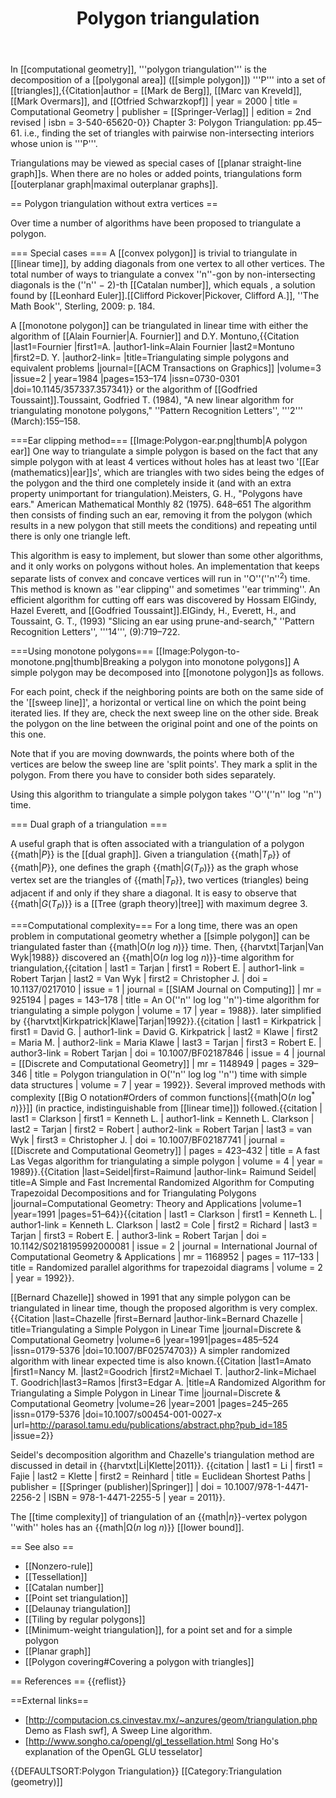﻿---
lastrevid: 630637462
pageid: 679384
canonicalurl: http://en.wikipedia.org/wiki/Polygon_triangulation
title: Polygon triangulation
editurl: http://en.wikipedia.org/w/index.php?title=Polygon_triangulation&action=edit
length: 9671
contentmodel: wikitext
pagelanguage: en
touched: 2015-02-14T13:05:20Z
ns: 0
fullurl: http://en.wikipedia.org/wiki/Polygon_triangulation
---

In [[computational geometry]], '''polygon triangulation''' is the decomposition of a [[polygonal area]] ([[simple polygon]]) '''P''' into a set of [[triangles]],<ref name= bkos>{{Citation|author = [[Mark de Berg]], [[Marc van Kreveld]], [[Mark Overmars]], and [[Otfried Schwarzkopf]] | year = 2000 | title = Computational Geometry | publisher = [[Springer-Verlag]] | edition = 2nd revised | isbn = 3-540-65620-0}} Chapter 3: Polygon Triangulation: pp.45–61.</ref> i.e., finding the set of triangles with pairwise non-intersecting interiors whose union is '''P'''.

Triangulations may be viewed as special cases of [[planar straight-line graph]]s. When there are no holes or added points, triangulations form [[outerplanar graph|maximal outerplanar graphs]].

== Polygon triangulation without extra vertices ==

Over time a number of algorithms have been proposed to triangulate a polygon.

=== Special cases ===
A [[convex polygon]] is trivial to triangulate in [[linear time]], by adding diagonals from one vertex to all other vertices. The total number of ways to triangulate a convex ''n''-gon by non-intersecting diagonals is the (''n''&nbsp;&minus;&nbsp;2)-th [[Catalan number]], which equals <math>\tfrac{n \cdot (n+1) \cdots (2n-4)}{(n-2)!}</math>, a solution found by [[Leonhard Euler]].<ref>[[Clifford Pickover|Pickover, Clifford A.]], ''The Math Book'', Sterling, 2009: p. 184.</ref>

A [[monotone polygon]] can be triangulated in linear time with either the algorithm of  [[Alain Fournier|A. Fournier]] and D.Y. Montuno,<ref>{{Citation |last1=Fournier |first1=A. |author1-link=Alain Fournier |last2=Montuno |first2=D. Y. |author2-link= |title=Triangulating simple polygons and equivalent problems |journal=[[ACM Transactions on Graphics]] |volume=3 |issue=2 | year=1984 <!--|month=April--> |pages=153–174 |issn=0730-0301 |doi=10.1145/357337.357341}}</ref> or the algorithm of [[Godfried Toussaint]].<ref>Toussaint, Godfried T. (1984), "A new linear algorithm for triangulating monotone polygons," ''Pattern Recognition Letters'', '''2''' (March):155–158.</ref>

===Ear clipping method===
[[Image:Polygon-ear.png|thumb|A polygon ear]]
One way to triangulate a simple polygon is based on the fact that any simple polygon with at least 4 vertices without holes has at least two '[[Ear (mathematics)|ear]]s', which are triangles with two sides being the edges of the polygon and the third one completely inside it (and with an extra property unimportant for triangulation).<ref>Meisters, G. H., "Polygons have ears." American Mathematical Monthly 82 (1975). 648–651</ref> The algorithm then consists of finding such an ear, removing it from the polygon (which results in a new polygon that still meets the conditions) and repeating until there is only one triangle left.

This algorithm is easy to implement, but slower than some other algorithms, and it only works on polygons without holes. An implementation that keeps separate lists of convex and concave vertices will run in ''O''(''n''<sup>2</sup>) time. This method is known as ''ear clipping'' and sometimes ''ear trimming''. An efficient algorithm for cutting off ears was discovered by Hossam ElGindy, Hazel Everett, and [[Godfried Toussaint]].<ref>ElGindy, H., Everett, H., and Toussaint, G. T., (1993) "Slicing an ear using prune-and-search," ''Pattern Recognition Letters'', '''14''', (9):719–722.</ref>

===Using monotone polygons===
[[Image:Polygon-to-monotone.png|thumb|Breaking a polygon into monotone polygons]]
A simple polygon may be decomposed into [[monotone polygon]]s as follows.<ref name= bkos/>

For each point, check if the neighboring points are both on the same side of the '[[sweep line]]', a horizontal or vertical line on which the point being iterated lies. If they are, check the next sweep line on the other side.  Break the polygon on the line between the original point and one of the points on this one.

Note that if you are moving downwards, the points where both of the vertices are below the sweep line are 'split points'. They mark a split in the polygon. From there you have to consider both sides separately.

Using this algorithm to triangulate a simple polygon takes ''O''(''n''&nbsp;log&nbsp;''n'') time.

=== Dual graph of a triangulation ===

A useful graph that is often associated with a triangulation of a polygon {{math|<var>P</var>}} is the [[dual graph]]. Given a triangulation {{math|<var>T<sub>P</sub></var>}} of {{math|<var>P</var>}}, one defines the graph {{math|<var>G</var>(<var>T<sub>P</sub></var>)}} as the graph whose vertex set are the triangles of {{math|<var>T<sub>P</sub></var>}}, two vertices (triangles) being adjacent if and only if they share a diagonal. It is easy to observe that {{math|<var>G</var>(<var>T<sub>P</sub></var>)}} is a [[Tree (graph theory)|tree]] with maximum degree 3.

===Computational complexity===
For a long time, there was an open problem in computational geometry whether a [[simple polygon]] can be triangulated faster than {{math|O(<var>n</var> log <var>n</var>)}} time.<ref name= bkos/> Then, {{harvtxt|Tarjan|Van Wyk|1988}} discovered an {{math|O(<var>n</var> log log <var>n</var>)}}-time algorithm for triangulation,<ref>{{citation
 | last1 = Tarjan | first1 = Robert E. | author1-link = Robert Tarjan
 | last2 = Van Wyk | first2 = Christopher J.
 | doi = 10.1137/0217010
 | issue = 1
 | journal = [[SIAM Journal on Computing]]
 | mr = 925194
 | pages = 143–178
 | title = An O(''n'' log log ''n'')-time algorithm for triangulating a simple polygon
 | volume = 17
 | year = 1988}}.</ref> later simplified by {{harvtxt|Kirkpatrick|Klawe|Tarjan|1992}}.<ref>{{citation
 | last1 = Kirkpatrick | first1 = David G. | author1-link = David G. Kirkpatrick
 | last2 = Klawe | first2 = Maria M. | author2-link = Maria Klawe
 | last3 = Tarjan | first3 = Robert E. | author3-link = Robert Tarjan
 | doi = 10.1007/BF02187846
 | issue = 4
 | journal = [[Discrete and Computational Geometry]]
 | mr = 1148949
 | pages = 329–346
 | title = Polygon triangulation in O(''n'' log log ''n'') time with simple data structures
 | volume = 7
 | year = 1992}}.</ref> Several improved methods with complexity [[Big O notation#Orders of common functions|{{math|O(<var>n</var> log<sup>*</sup> <var>n</var>)}}]] (in practice, indistinguishable from [[linear time]]) followed.<ref>{{citation
 | last1 = Clarkson | first1 = Kenneth L. | author1-link = Kenneth L. Clarkson
 | last2 = Tarjan | first2 = Robert | author2-link = Robert Tarjan
 | last3 = van Wyk | first3 = Christopher J.
 | doi = 10.1007/BF02187741
 | journal = [[Discrete and Computational Geometry]]
 | pages = 423–432
 | title = A fast Las Vegas algorithm for triangulating a simple polygon
 | volume = 4
 | year = 1989}}.</ref><ref>{{Citation |last=Seidel|first=Raimund |author-link= Raimund Seidel| title=A Simple and Fast Incremental Randomized Algorithm for Computing Trapezoidal Decompositions and for Triangulating Polygons |journal=Computational Geometry: Theory and Applications |volume=1 |year=1991 |pages=51–64}}</ref><ref>{{citation
 | last1 = Clarkson | first1 = Kenneth L. | author1-link = Kenneth L. Clarkson
 | last2 = Cole | first2 = Richard
 | last3 = Tarjan | first3 = Robert E. | author3-link = Robert Tarjan
 | doi = 10.1142/S0218195992000081
 | issue = 2
 | journal = International Journal of Computational Geometry & Applications
 | mr = 1168952
 | pages = 117–133
 | title = Randomized parallel algorithms for trapezoidal diagrams
 | volume = 2
 | year = 1992}}.</ref>

[[Bernard Chazelle]] showed in 1991 that any simple polygon can be triangulated in linear time, though the proposed algorithm is very complex.<ref>{{Citation |last=Chazelle |first=Bernard |author-link=Bernard Chazelle | title=Triangulating a Simple Polygon in Linear Time |journal=Discrete &amp; Computational Geometry |volume=6 |year=1991|pages=485–524 |issn=0179-5376 |doi=10.1007/BF02574703}}</ref> A simpler randomized algorithm with linear expected time is also known.<ref>{{Citation |last1=Amato |first1=Nancy M. |last2=Goodrich |first2=Michael T. |author2-link=Michael T. Goodrich|last3=Ramos |first3=Edgar A. |title=A Randomized Algorithm for Triangulating a Simple Polygon in Linear Time |journal=Discrete &amp; Computational Geometry |volume=26 |year=2001 <!--|month=May--> |pages=245–265 |issn=0179-5376 |doi=10.1007/s00454-001-0027-x |url=http://parasol.tamu.edu/publications/abstract.php?pub_id=185 |issue=2}}</ref>

Seidel's decomposition algorithm and Chazelle's triangulation method are discussed in detail in {{harvtxt|Li|Klette|2011}}.
<ref>{{citation
 | last1 = Li | first1 = Fajie
 | last2 = Klette | first2 = Reinhard
 | title = Euclidean Shortest Paths
 | publisher = [[Springer (publisher)|Springer]]
 | doi = 10.1007/978-1-4471-2256-2
 | ISBN = 978-1-4471-2255-5
 | year = 2011}}.</ref>

The [[time complexity]] of triangulation of an {{math|<var>n</var>}}-vertex polygon ''with'' holes has an {{math|Ω(<var>n</var> log <var>n</var>)}} [[lower bound]].<ref name= bkos/>

== See also ==
* [[Nonzero-rule]]
* [[Tessellation]]
* [[Catalan number]]
* [[Point set triangulation]]
* [[Delaunay triangulation]]
* [[Tiling by regular polygons]]
* [[Minimum-weight triangulation]], for a point set and for a simple polygon
* [[Planar graph]]
* [[Polygon covering#Covering a polygon with triangles]]

== References ==
{{reflist}}

==External links==
* [http://computacion.cs.cinvestav.mx/~anzures/geom/triangulation.php Demo as Flash swf],  A Sweep Line algorithm.
* [http://www.songho.ca/opengl/gl_tessellation.html Song Ho's explanation of the OpenGL GLU tesselator]

{{DEFAULTSORT:Polygon Triangulation}}
[[Category:Triangulation (geometry)]]